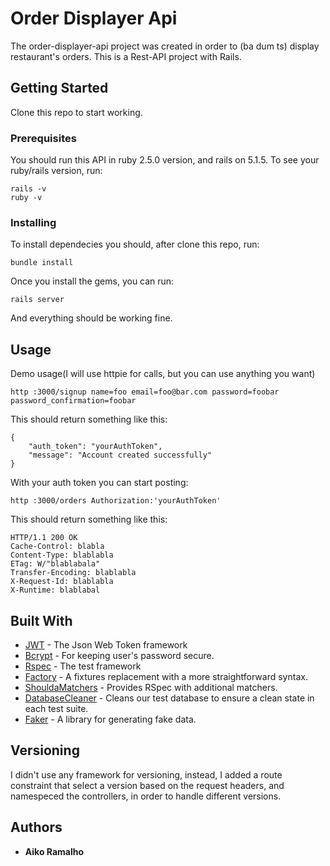 # Order Displayer Api
The order-displayer-api project was created in order to (ba dum ts) display restaurant's orders.
This is a Rest-API project with Rails.

## Getting Started

Clone this repo to start working.

### Prerequisites

You should run this API in ruby 2.5.0 version, and rails on 5.1.5.
To see your ruby/rails version, run:

```
rails -v
ruby -v
```

### Installing

To install dependecies you should, after clone this repo, run:
```
bundle install
```
Once you install the gems, you can run:
```
rails server
```
And everything should be working fine.



## Usage
Demo usage(I will use httpie for calls, but you can use anything you want)

```
http :3000/signup name=foo email=foo@bar.com password=foobar password_confirmation=foobar
```
This should return something like this:
```
{
    "auth_token": "yourAuthToken",
    "message": "Account created successfully"
}
```

With your auth token you can start posting:

```
http :3000/orders Authorization:'yourAuthToken'
```

This should return something like this:

```
HTTP/1.1 200 OK
Cache-Control: blabla
Content-Type: blablabla
ETag: W/"blablabala"
Transfer-Encoding: blablabla
X-Request-Id: blablabla
X-Runtime: blablabal
```

## Built With

* [JWT](https://github.com/jwt/ruby-jwt) - The Json Web Token framework
* [Bcrypt](https://github.com/codahale/bcrypt-ruby) - For keeping user's password secure.
* [Rspec](https://github.com/rspec/rspec-rails) - The test framework
* [Factory](https://github.com/thoughtbot/factory_bot_rails) - A fixtures replacement with a more straightforward syntax. 
* [ShouldaMatchers](https://github.com/thoughtbot/shoulda-matchers) - Provides RSpec with additional matchers.
* [DatabaseCleaner](https://github.com/DatabaseCleaner/database_cleaner) - Cleans our test database to ensure a clean state in each test suite.
* [Faker](https://github.com/stympy/faker) - A library for generating fake data.


## Versioning

I didn't use any framework for versioning, instead, I added a route constraint that select a version based on the request headers, and namespeced the controllers, in order to handle different versions. 

## Authors

* **Aiko Ramalho**

